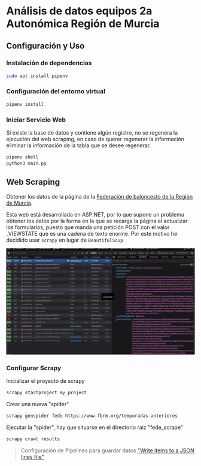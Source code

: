 # Análisis de datos equipos 2a Autonómica Región de Murcia

## Configuración y Uso

### Instalación de dependencias

```bash
sudo apt install pipenv
```

### Configuración del entorno virtual

```bash
pipenv install
```

### Iniciar Servicio Web

Si existe la base de datos y contiene algún registro, no se regenera la ejecución del
web scraping, en caso de querer regenerar la información eliminar la información de
la tabla que se desee regenerar.

```bash
pipenv shell
python3 main.py
```

## Web Scraping

Obtener los datos de la página de la [Federación de baloncesto de la Región de Murcia](https://www.fbrm.org/temporadas-anteriores).

Esta web está desarrollada en ASP.NET, por lo que supone un problema obtener los datos por la forma en la que se recarga la página al actualizar los formularios, puesto que manda una petición POST con el valor _VIEWSTATE que es una cadena de texto enorme. Por este motivo he decidido usar `scrapy` en lugar de `BeautifulSoup`

![_VIEWSTATE](./resources/images/_viewstate.png)

### Configurar Scrapy

Inicializar el proyecto de scrapy

```bash
scrapy startproject my_project
```

Crear una nueva "spider"

```bash
scrapy genspider fede https://www.fbrm.org/temporadas-anteriores
```

Ejecutar la "spider", hay que situarse en el directorio raiz "fede_scrape"

```bash
scrapy crawl results
```

> Configuración de Pipelines para guardar datos ["Write items to a JSON lines file"](https://docs.scrapy.org/en/latest/topics/item-pipeline.html#write-items-to-a-json-lines-file)
